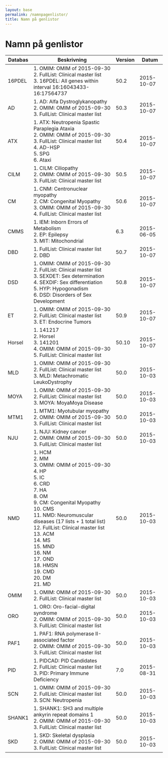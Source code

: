 ```yaml
---
layout: base
permalink: /namnpagenlistor/
title: Namn på genlistor
---
```


# Namn på genlistor

|Databas|Beskrivning|Version|Datum|
|---|---|---|---|
|16PDEL|1. OMIM: OMIM of 2015-09-30<br />2. FullList: Clinical master list<br />3. 16PDEL: All genes within interval 16:16043433-16:17564737<br />|50.2|2015-10-07|
|AD|1. AD: Alfa Dystroglykanopathy<br />2. OMIM: OMIM of 2015-09-30<br />3. FullList: Clinical master list<br />|50.3|2015-10-07|
|ATX|1. ATX: Neutropenia Spastic Paraplegia Ataxia<br />2. OMIM: OMIM of 2015-09-30<br />3. FullList: Clinical master list<br />4. AD-HSP<br />5. SPG<br />6. Ataxi<br />|50.4|2015-10-07|
|CILM|1. CILM: Ciliopathy<br />2. OMIM: OMIM of 2015-09-30<br />3. FullList: Clinical master list<br />|50.5|2015-10-07|
|CM|1. CNM: Centronuclear myopathy<br />2. CM: Congenital Myopathy<br />3. OMIM: OMIM of 2015-09-30<br />4. FullList: Clinical master list<br />|50.6|2015-10-07|
|CMMS|1. IEM: Inborn Errors of Metabolism<br />2. EP: Epilepsy<br />3. MIT: Mitochondrial<br />|6.3|2015-06-05|
|DBD|1. FullList: Clinical master list<br />2. DBD<br />|50.7|2015-10-07|
|DSD|1. OMIM: OMIM of 2015-09-30<br />2. FullList: Clinical master list<br />3. SEXDET: Sex determination<br />4. SEXDIF: Sex differentiation<br />5. HYP: Hypogonadism<br />6. DSD: Disorders of Sex Development<br />|50.8|2015-10-07|
|ET|1. OMIM: OMIM of 2015-09-30<br />2. FullList: Clinical master list<br />3. ET: Endocrine Tumors<br />|50.9|2015-10-07|
|Horsel|1. 141217<br />2. Horsel<br />3. 141201<br />4. OMIM: OMIM of 2015-09-30<br />5. FullList: Clinical master list<br />|50.10|2015-10-07|
|MLD|1. OMIM: OMIM of 2015-09-30<br />2. FullList: Clinical master list<br />3. MLD: Metachromatic LeukoDystrophy<br />|50.0|2015-10-03|
|MOYA|1. OMIM: OMIM of 2015-09-30<br />2. FullList: Clinical master list<br />3. MOYA: MoyaMoya Disease<br />|50.0|2015-10-03|
|MTM1|1. MTM1: Myotubular myopathy<br />2. OMIM: OMIM of 2015-09-30<br />3. FullList: Clinical master list<br />|50.0|2015-10-03|
|NJU|1. NJU: Kidney cancer<br />2. OMIM: OMIM of 2015-09-30<br />3. FullList: Clinical master list<br />|50.0|2015-10-03|
|NMD|1. HCM<br />2. MM<br />3. OMIM: OMIM of 2015-09-30<br />4. HP<br />5. IC<br />6. CRD<br />7. HA<br />8. OM<br />9. CM: Congenital Myopathy<br />10. CMS<br />11. NMD: Neuromuscular diseases (17 lists + 1 total list)<br />12. FullList: Clinical master list<br />13. ACM<br />14. MS<br />15. MND<br />16. NM<br />17. OND<br />18. HMSN<br />19. CMD<br />20. DM<br />21. MD<br />|50.0|2015-10-03|
|OMIM|1. OMIM: OMIM of 2015-09-30<br />2. FullList: Clinical master list<br />|50.0|2015-10-03|
|ORO|1. ORO: Oro-facial-digital syndrome<br />2. OMIM: OMIM of 2015-09-30<br />3. FullList: Clinical master list<br />|50.0|2015-10-03|
|PAF1|1. PAF1: RNA polymerase II-associated factor<br />2. OMIM: OMIM of 2015-09-30<br />3. FullList: Clinical master list<br />|50.0|2015-10-03|
|PID|1. PIDCAD: PID Candidates<br />2. FullList: Clinical master list<br />3. PID: Primary Immune Deficiency<br />|7.0|2015-08-31|
|SCN|1. OMIM: OMIM of 2015-09-30<br />2. FullList: Clinical master list<br />3. SCN: Neutropenia<br />|50.0|2015-10-03|
|SHANK1|1. SHANK1: SH3 and multiple ankyrin repeat domains 1<br />2. OMIM: OMIM of 2015-09-30<br />3. FullList: Clinical master list<br />|50.0|2015-10-03|
|SKD|1. SKD: Skeletal dysplasia<br />2. OMIM: OMIM of 2015-09-30<br />3. FullList: Clinical master list<br />|50.0|2015-10-03|
